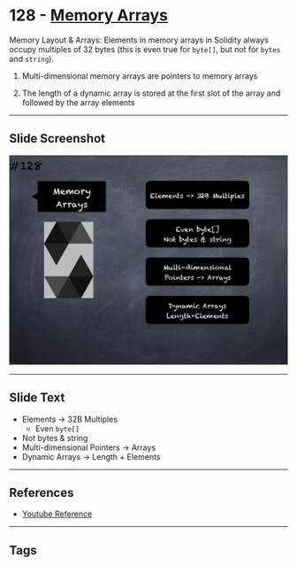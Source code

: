 # 128 - [Memory Arrays](Memory%20Arrays.md)
Memory Layout & Arrays: Elements in memory arrays in Solidity always occupy multiples of 32 bytes (this is even true for `byte[]`, but not for `bytes` and `string`). 

1.  Multi-dimensional memory arrays are pointers to memory arrays
    
2.  The length of a dynamic array is stored at the first slot of the array and followed by the array elements

___
## Slide Screenshot
![128.png](../images/solidity201/128.png)
___
## Slide Text
- Elements -> 32B Multiples
	- Even `byte[]`
- Not bytes & string
- Multi-dimensional Pointers -> Arrays
- Dynamic Arrays -> Length + Elements
___
## References
- [Youtube Reference](https://youtu.be/TqMIbouwePE?t=695)
___
## Tags